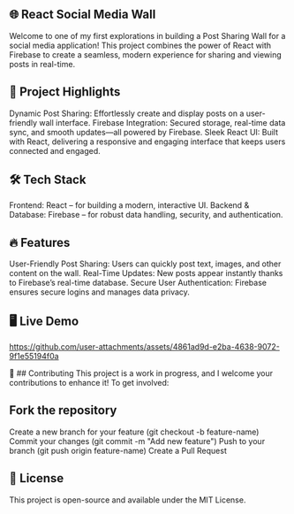 ## 🌐 React Social Media Wall
Welcome to one of my first explorations in building a Post Sharing Wall for a social media application! This project combines the power of React with Firebase to create a seamless, modern experience for sharing and viewing posts in real-time.

## 🚀 Project Highlights
Dynamic Post Sharing: Effortlessly create and display posts on a user-friendly wall interface.
Firebase Integration: Secured storage, real-time data sync, and smooth updates—all powered by Firebase.
Sleek React UI: Built with React, delivering a responsive and engaging interface that keeps users connected and engaged.
## 🛠️ Tech Stack
Frontend: React – for building a modern, interactive UI.
Backend & Database: Firebase – for robust data handling, security, and authentication.

## 🔥 Features
User-Friendly Post Sharing: Users can quickly post text, images, and other content on the wall.
Real-Time Updates: New posts appear instantly thanks to Firebase’s real-time database.
Secure User Authentication: Firebase ensures secure logins and manages data privacy.

## 🖥️ Live Demo
https://github.com/user-attachments/assets/4861ad9d-e2ba-4638-9072-9f1e55194f0a

🤝 ## Contributing
This project is a work in progress, and I welcome your contributions to enhance it! To get involved:

## Fork the repository
Create a new branch for your feature (git checkout -b feature-name)
Commit your changes (git commit -m "Add new feature")
Push to your branch (git push origin feature-name)
Create a Pull Request
## 📜 License
This project is open-source and available under the MIT License.

